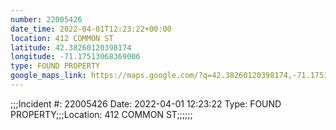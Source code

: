 ```yaml
---
number: 22005426
date_time: 2022-04-01T12:23:22+00:00
location: 412 COMMON ST
latitude: 42.38260120398174
longitude: -71.17513068369006
type: FOUND PROPERTY
google_maps_link: https://maps.google.com/?q=42.38260120398174,-71.17513068369006
---
```


;;;Incident #: 22005426  Date: 2022-04-01 12:23:22   Type: FOUND PROPERTY;;;Location: 412 COMMON ST;;;;;;
